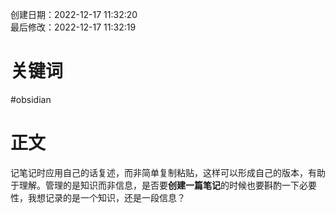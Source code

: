 创建日期：2022-12-17 11:32:20  
最后修改：2022-12-17 11:32:19

# 关键词

#obsidian  

# 正文

记笔记时应用自己的话复述，而非简单复制粘贴，这样可以形成自己的版本，有助于理解。管理的是知识而非信息，是否要**创建一篇笔记**的时候也要斟酌一下必要性，我想记录的是一个知识，还是一段信息？
